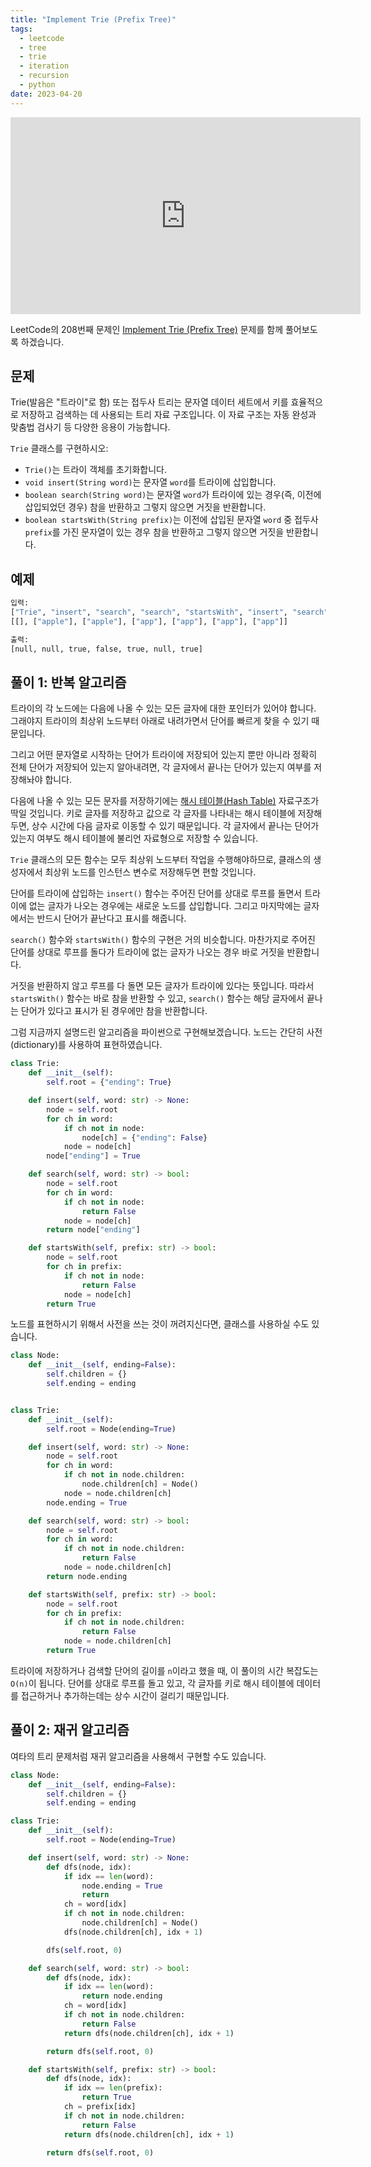 ```yaml
---
title: "Implement Trie (Prefix Tree)"
tags:
  - leetcode
  - tree
  - trie
  - iteration
  - recursion
  - python
date: 2023-04-20
---
```


<iframe width="560" height="315" src="https://www.youtube.com/embed/j7Zkw5XWe_Q?si=x5F3-6oFjhx32lO9" title="YouTube video player" frameborder="0" allow="accelerometer; autoplay; clipboard-write; encrypted-media; gyroscope; picture-in-picture; web-share" referrerpolicy="strict-origin-when-cross-origin" allowfullscreen></iframe>

LeetCode의 208번째 문제인 [Implement Trie (Prefix Tree)](https://leetcode.com/problems/implement-trie-prefix-tree/) 문제를 함께 풀어보도록 하겠습니다.

## 문제

Trie(발음은 "트라이"로 함) 또는 접두사 트리는 문자열 데이터 세트에서 키를 효율적으로 저장하고 검색하는 데 사용되는 트리 자료 구조입니다.
이 자료 구조는 자동 완성과 맞춤법 검사기 등 다양한 응용이 가능합니다.

`Trie` 클래스를 구현하시오:

- `Trie()`는 트라이 객체를 초기화합니다.
- `void insert(String word)`는 문자열 `word`를 트라이에 삽입합니다.
- `boolean search(String word)`는 문자열 `word`가 트라이에 있는 경우(즉, 이전에 삽입되었던 경우) 참을 반환하고 그렇지 않으면 거짓을 반환합니다.
- `boolean startsWith(String prefix)`는 이전에 삽입된 문자열 `word` 중 접두사 `prefix`를 가진 문자열이 있는 경우 참을 반환하고 그렇지 않으면 거짓을 반환합니다.

## 예제

```py
입력:
["Trie", "insert", "search", "search", "startsWith", "insert", "search"]
[[], ["apple"], ["apple"], ["app"], ["app"], ["app"], ["app"]]

출력:
[null, null, true, false, true, null, true]
```

## 풀이 1: 반복 알고리즘

트라이의 각 노드에는 다음에 나올 수 있는 모든 글자에 대한 포인터가 있어야 합니다.
그래야지 트라이의 최상위 노드부터 아래로 내려가면서 단어를 빠르게 찾을 수 있기 때문입니다.

그리고 어떤 문자열로 시작하는 단어가 트라이에 저장되어 있는지 뿐만 아니라 정확히 전체 단어가 저장되어 있는지 알아내려면, 각 글자에서 끝나는 단어가 있는지 여부를 저장해놔야 합니다.

다음에 나올 수 있는 모든 문자를 저장하기에는 [해시 테이블(Hash Table)](/data-structures/hash-table/) 자료구조가 딱일 것입니다.
키로 글자를 저장하고 값으로 각 글자를 나타내는 해시 테이블에 저장해두면, 상수 시간에 다음 글자로 이동할 수 있기 때문입니다.
각 글자에서 끝나는 단어가 있는지 여부도 해시 테이블에 불리언 자료형으로 저장할 수 있습니다.

`Trie` 클래스의 모든 함수는 모두 최상위 노드부터 작업을 수행해야하므로, 클래스의 생성자에서 최상위 노드를 인스턴스 변수로 저장해두면 편할 것입니다.

단어를 트라이에 삽입하는 `insert()` 함수는 주어진 단어를 상대로 루프를 돌면서 트라이에 없는 글자가 나오는 경우에는 새로운 노드를 삽입합니다.
그리고 마지막에는 글자에서는 반드시 단어가 끝난다고 표시를 해줍니다.

`search()` 함수와 `startsWith()` 함수의 구현은 거의 비슷합니다.
마찬가지로 주어진 단어를 상대로 루프를 돌다가 트라이에 없는 글자가 나오는 경우 바로 거짓을 반환합니다.

거짓을 반환하지 않고 루프를 다 돌면 모든 글자가 트라이에 있다는 뜻입니다.
따라서 `startsWith()` 함수는 바로 참을 반환할 수 있고, `search()` 함수는 해당 글자에서 끝나는 단어가 있다고 표시가 된 경우에만 참을 반환합니다.

그럼 지금까지 설명드린 알고리즘을 파이썬으로 구현해보겠습니다.
노드는 간단히 사전(dictionary)를 사용하여 표현하였습니다.

```py
class Trie:
    def __init__(self):
        self.root = {"ending": True}

    def insert(self, word: str) -> None:
        node = self.root
        for ch in word:
            if ch not in node:
                node[ch] = {"ending": False}
            node = node[ch]
        node["ending"] = True

    def search(self, word: str) -> bool:
        node = self.root
        for ch in word:
            if ch not in node:
                return False
            node = node[ch]
        return node["ending"]

    def startsWith(self, prefix: str) -> bool:
        node = self.root
        for ch in prefix:
            if ch not in node:
                return False
            node = node[ch]
        return True
```

노드를 표현하시기 위해서 사전을 쓰는 것이 꺼려지신다면, 클래스를 사용하실 수도 있습니다.

```py
class Node:
    def __init__(self, ending=False):
        self.children = {}
        self.ending = ending


class Trie:
    def __init__(self):
        self.root = Node(ending=True)

    def insert(self, word: str) -> None:
        node = self.root
        for ch in word:
            if ch not in node.children:
                node.children[ch] = Node()
            node = node.children[ch]
        node.ending = True

    def search(self, word: str) -> bool:
        node = self.root
        for ch in word:
            if ch not in node.children:
                return False
            node = node.children[ch]
        return node.ending

    def startsWith(self, prefix: str) -> bool:
        node = self.root
        for ch in prefix:
            if ch not in node.children:
                return False
            node = node.children[ch]
        return True
```

트라이에 저장하거나 검색할 단어의 길이를 `n`이라고 했을 때, 이 풀이의 시간 복잡도는 `O(n)`이 됩니다.
단어를 상대로 루프를 돌고 있고, 각 글자를 키로 해시 테이블에 데이터를 접근하거나 추가하는데는 상수 시간이 걸리기 때문입니다.

## 풀이 2: 재귀 알고리즘

여타의 트리 문제처럼 재귀 알고리즘을 사용해서 구현할 수도 있습니다.

```py
class Node:
    def __init__(self, ending=False):
        self.children = {}
        self.ending = ending

class Trie:
    def __init__(self):
        self.root = Node(ending=True)

    def insert(self, word: str) -> None:
        def dfs(node, idx):
            if idx == len(word):
                node.ending = True
                return
            ch = word[idx]
            if ch not in node.children:
                node.children[ch] = Node()
            dfs(node.children[ch], idx + 1)

        dfs(self.root, 0)

    def search(self, word: str) -> bool:
        def dfs(node, idx):
            if idx == len(word):
                return node.ending
            ch = word[idx]
            if ch not in node.children:
                return False
            return dfs(node.children[ch], idx + 1)

        return dfs(self.root, 0)

    def startsWith(self, prefix: str) -> bool:
        def dfs(node, idx):
            if idx == len(prefix):
                return True
            ch = prefix[idx]
            if ch not in node.children:
                return False
            return dfs(node.children[ch], idx + 1)

        return dfs(self.root, 0)
```
